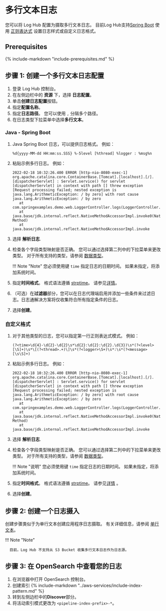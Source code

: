 # 多行文本日志

您可以将 Log Hub 配置为摄取多行文本日志。 目前Log Hub支持[Spring Boot](https://spring.io/projects/spring-boot)
使用 [正则表达式](https://rubular.com/) 设置日志样式或自定义日志格式。

## Prerequisites
{%
include-markdown "include-prerequisites.md"
%}

## 步骤 1: 创建一个多行文本日志配置

1. 登录 Log Hub 控制台。
2. 在左侧边栏中的 **资源** 下，选择 **日志配置**。
3. 单击**创建日志配置**按钮。
4. 指定**配置名称**。
5. 指定**日志路径**。 您可以使用 `,` 分隔多个路径。
6. 在日志类型下拉菜单中选择**多行文本**。

### Java - Spring Boot

1. Java Spring Boot 日志，可以提供日志格式。 例如：

    ```
    %d{yyyy-MM-dd HH:mm:ss.SSS} %-5level [%thread] %logger : %msg%n
    ```

2. 粘贴示例多行日志。 例如：

    ```log
    2022-02-18 10:32:26.400 ERROR [http-nio-8080-exec-1] org.apache.catalina.core.ContainerBase.[Tomcat].[localhost].[/].[dispatcherServlet] : Servlet.service() for servlet [dispatcherServlet] in context with path [] threw exception [Request processing failed; nested exception is java.lang.ArithmeticException: / by zero] with root cause
    java.lang.ArithmeticException: / by zero
       at com.springexamples.demo.web.LoggerController.logs(LoggerController.java:22)
       at java.base/jdk.internal.reflect.NativeMethodAccessorImpl.invoke0(Native Method)
       at java.base/jdk.internal.reflect.NativeMethodAccessorImpl.invoke
    ```

3. 选择 **解析日志**.

4. 检查各个字段类型映射是否正确。 您可以通过选择第二列中的下拉菜单来更改类型。 对于所有支持的类型，请参阅 [数据类型](https://opensearch.org/docs/latest/search-plugins/sql/datatypes/)。

    !!! Note "Note"
        您必须使用键 `time` 指定日志的日期时间。 如果未指定，将添加系统时间。

5. 指定**时间格式**。 格式语法遵循 [strptime](https://linux.die.net/man/3/strptime)。 请参见[详情](https://docs.fluentbit.io/manual/pipeline/parsers/configuring-parser#time-resolution-and-fractional-seconds)。 

6. （可选）在**过滤器**部分，您可以在日志代理端启用并添加一些条件来过滤日志。日志通解决方案将仅收集符合所有指定条件的日志。

7. 选择**创建**。


### 自定义格式

1. 对于其他类型的日志，您可以指定第一行正则表达式模式。 例如：

    ```
    (?<time>\d{4}-\d{2}-\d{2}\s*\d{2}:\d{2}:\d{2}.\d{3})\s*(?<level>[\S]+)\s*\[(?<thread>.+)\]\s*(?<logger>\S+)\s*:\s*(?<message>[\s\S]+)
    ```

2. 粘贴示例多行日志。 例如：

    ```log
    2022-02-18 10:32:26.400 ERROR [http-nio-8080-exec-1] org.apache.catalina.core.ContainerBase.[Tomcat].[localhost].[/].[dispatcherServlet] : Servlet.service() for servlet [dispatcherServlet] in context with path [] threw exception [Request processing failed; nested exception is java.lang.ArithmeticException: / by zero] with root cause
    java.lang.ArithmeticException: / by zero
       at com.springexamples.demo.web.LoggerController.logs(LoggerController.java:22)
       at java.base/jdk.internal.reflect.NativeMethodAccessorImpl.invoke0(Native Method)
       at java.base/jdk.internal.reflect.NativeMethodAccessorImpl.invoke
    ```

3. 选择 **解析日志**.

4. 检查各个字段类型映射是否正确。 您可以通过选择第二列中的下拉菜单来更改类型。 对于所有支持的类型，请参阅 [数据类型](https://opensearch.org/docs/latest/search-plugins/sql/datatypes/)。

    !!! Note "说明"
        您必须使用键 `time` 指定日志的日期时间。 如果未指定，将添加系统时间。

5. 指定**时间格式**。 格式语法遵循 [strptime](https://linux.die.net/man/3/strptime)。 请参见[详情](https://docs.fluentbit.io/manual/pipeline/parsers/configuring-parser#time-resolution-and-fractional-seconds) 。

6. 选择**创建**。

## 步骤 2: 创建一个日志摄入

创建步骤类似于为单行文本创建应用程序日志摄取。 有关详细信息，请参阅 [单行文本](./single-line-text.md)。

!!! Note "Note"

      目前，Log Hub 不支持从 S3 Bucket 收集多行文本日志作为日志源。


## 步骤 3: 在 OpenSearch 中查看您的日志

1. 在浏览器中打开 OpenSearch 控制台。
2. 创建索引
    {%
    include-markdown "../aws-services/include-index-pattern.md"
    %}
3. 转到左侧边栏中的**Discover**部分。
4. 将活动索引模式更改为 `<pipeline-index-prefix>-*`。





